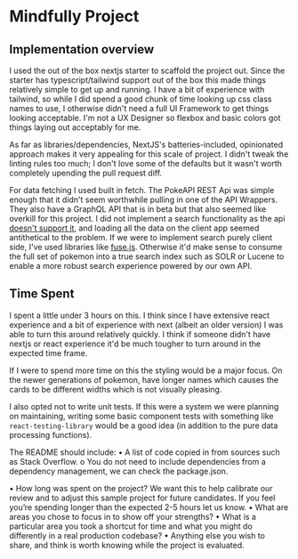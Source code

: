 # Mindfully Project

## Implementation overview 

I used the out of the box nextjs starter to scaffold the project out.  Since the starter has typescript/tailwind support out of the box this made things relatively simple to get up and running.  I have a bit of experience with tailwind, so while I did spend a good chunk of time looking up css class names to use, I otherwise didn't need a full UI Framework to get things looking acceptable. I'm not a UX Designer so flexbox and basic colors got things laying out acceptably for me.

As far as libraries/dependencies, NextJS's batteries-included, opinionated approach makes it very appealing for this scale of project.  I didn't tweak the linting rules too much; I don't love some of the defaults but it wasn't worth completely upending the pull request diff.

For data fetching I used built in fetch. The PokeAPI REST Api was simple enough that it didn't seem worthwhile pulling in one of the API Wrappers. They also have a GraphQL API that is in beta but that also seemed like overkill for this project.  I did not implement a search functionality as the api [doesn't support it](https://github.com/PokeAPI/pokeapi/issues/383), and loading all the data on the client app seemed antithetical to the problem. If we were to implement search purely client side, I've used libraries like [fuse.js](https://fusejs.io/). Otherwise it'd make sense to consume the full set of pokemon into a true search index such as SOLR or Lucene to enable a more robust search experience powered by our own API.

## Time Spent

I spent a little under 3 hours on this. I think since I have extensive react experience and a bit of experience with next (albeit an older version) I was able to turn this around relatively quickly. I think if someone didn't have nextjs or react experience it'd be much tougher to turn around in the expected time frame.

If I were to spend more time on this the styling would be a major focus.  On the newer generations of pokemon, have longer names which causes the cards to be different widths which is not visually pleasing. 

I also opted not to write unit tests. If this were a system we were planning on maintaining, writing some basic component tests with something like `react-testing-library` would be a good idea (in addition to the pure data processing functions).

The README should include:
• A list of code copied in from sources such as Stack Overflow.
o You do not need to include dependencies from a dependency management, we can
check the package.json.

• How long was spent on the project? We want this to help calibrate our review and to adjust
this sample project for future candidates. If you feel you’re spending longer than the
expected 2-5 hours let us know.
• What are areas you chose to focus in to show off your strengths?
• What is a particular area you took a shortcut for time and what you might do differently in a
real production codebase?
• Anything else you wish to share, and think is worth knowing while the project is evaluated.
